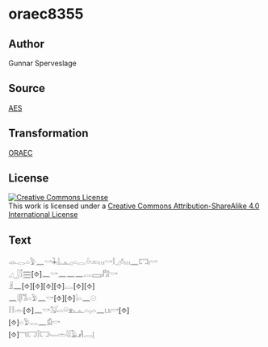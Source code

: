 # oraec8355

## Author

Gunnar Sperveslage

## Source

[AES](https://github.com/simondschweitzer/aes)

## Transformation

[ORAEC](https://oraec.github.io/)

## License

<a rel="license" href="http://creativecommons.org/licenses/by-sa/4.0/"><img alt="Creative Commons License" style="border-width:0" src="https://i.creativecommons.org/l/by-sa/4.0/88x31.png" /></a><br />This work is licensed under a <a rel="license" href="http://creativecommons.org/licenses/by-sa/4.0/">Creative Commons Attribution-ShareAlike 4.0 International License</a>

## Text

𓁹𓂋𓏏𓅱𓈖𓎡𓇓𓏙𓊵𓊪𓏏𓐛𓏐𓏒𓏥𓎡𓎛𓈎𓏊𓏥𓈖𓉐𓏤𓎡<br>
𓈎𓃀𓎿𓈗[⯑]𓈖𓎡𓈖𓈖𓈖𓐛𓈙𓏤𓀗𓎡<br>
𓏎𓈖[⯑][⯑][⯑][⯑]𓐛[⯑][⯑]<br>
𓈖𓇋𓋴𓀢𓏏𓅱𓈖𓎡[⯑][⯑]𓇋𓏏𓈖𓇳<br>
𓎛𓎛𓏛[⯑]𓈖𓎡𓅮𓏏𓏖𓁷𓏤𓊵𓏏𓊪𓏏𓈖𓂓𓏤𓎡[⯑]<br>
[⯑]𓏏𓅱𓂋𓈖𓀁𓎡<br>
[⯑]𓄓𓉐𓌉𓉐𓄑𓏛𓇋𓇋𓄿𓀻𓐙𓊤<br>
